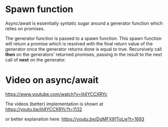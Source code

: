 # Spawn function
Async/await is essentially syntatic sugar around a generator function which relies on promises. 

The generator function is passed to a spawn function. This spawn function will return a promise which is resolved with the final 
return value of the generator once the generator returns done is equal to true. Recursively call **then** on the generators' returned promises, 
passing in the result to the next call of **next** on the generator.

# Video on async/await
https://www.youtube.com/watch?v=lil4YCCXRYc

The videos (better) implementation is shown at https://youtu.be/lil4YCCXRYc?t=1132

or better explanation here: https://youtu.be/DqMFX91ToLw?t=1693
